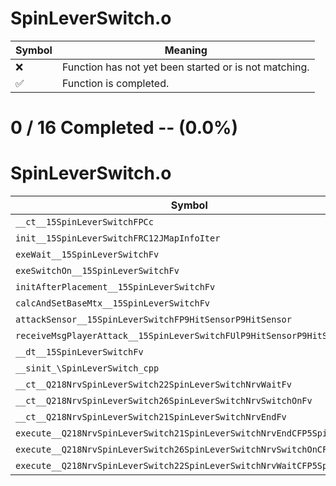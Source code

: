 # SpinLeverSwitch.o
| Symbol | Meaning 
| ------------- | ------------- 
| :x: | Function has not yet been started or is not matching. 
| :white_check_mark: | Function is completed. 


# 0 / 16 Completed -- (0.0%)
# SpinLeverSwitch.o
| Symbol | Decompiled? |
| ------------- | ------------- |
| `__ct__15SpinLeverSwitchFPCc` | :x: |
| `init__15SpinLeverSwitchFRC12JMapInfoIter` | :x: |
| `exeWait__15SpinLeverSwitchFv` | :x: |
| `exeSwitchOn__15SpinLeverSwitchFv` | :x: |
| `initAfterPlacement__15SpinLeverSwitchFv` | :x: |
| `calcAndSetBaseMtx__15SpinLeverSwitchFv` | :x: |
| `attackSensor__15SpinLeverSwitchFP9HitSensorP9HitSensor` | :x: |
| `receiveMsgPlayerAttack__15SpinLeverSwitchFUlP9HitSensorP9HitSensor` | :x: |
| `__dt__15SpinLeverSwitchFv` | :x: |
| `__sinit_\SpinLeverSwitch_cpp` | :x: |
| `__ct__Q218NrvSpinLeverSwitch22SpinLeverSwitchNrvWaitFv` | :x: |
| `__ct__Q218NrvSpinLeverSwitch26SpinLeverSwitchNrvSwitchOnFv` | :x: |
| `__ct__Q218NrvSpinLeverSwitch21SpinLeverSwitchNrvEndFv` | :x: |
| `execute__Q218NrvSpinLeverSwitch21SpinLeverSwitchNrvEndCFP5Spine` | :x: |
| `execute__Q218NrvSpinLeverSwitch26SpinLeverSwitchNrvSwitchOnCFP5Spine` | :x: |
| `execute__Q218NrvSpinLeverSwitch22SpinLeverSwitchNrvWaitCFP5Spine` | :x: |
